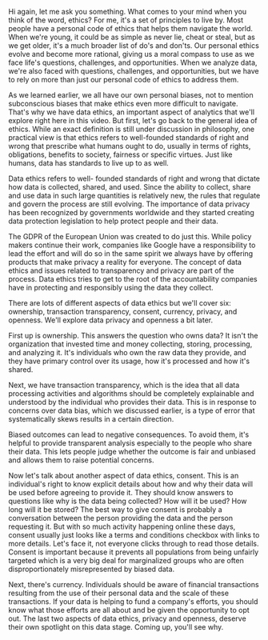 
Hi again, let me ask you something. What comes to your mind when you think of the word, ethics? For me, it's a set of principles to live by. Most people have a personal code of ethics that helps them navigate the world. When we're young, it could be as simple as never lie, cheat or steal, but as we get older, it's a much broader list of do's and don'ts. Our personal ethics evolve and become more rational, giving us a moral compass to use as we face life's questions, challenges, and opportunities. When we analyze data, we're also faced with questions, challenges, and opportunities, but we have to rely on more than just our personal code of ethics to address them. 

As we learned earlier, we all have our own personal biases, not to mention subconscious biases that make ethics even more difficult to navigate. That's why we have data ethics, an important aspect of analytics that we'll explore right here in this video. But first, let's go back to the general idea of ethics. While an exact definition is still under discussion in philosophy, one practical view is that ethics refers to well-founded standards of right and wrong that prescribe what humans ought to do, usually in terms of rights, obligations, benefits to society, fairness or specific virtues. Just like humans, data has standards to live up to as well. 

Data ethics refers to well- founded standards of right and wrong that dictate how data is collected, shared, and used. Since the ability to collect, share and use data in such large quantities is relatively new, the rules that regulate and govern the process are still evolving. The importance of data privacy has been recognized by governments worldwide and they started creating data protection legislation to help protect people and their data. 

The GDPR of the European Union was created to do just this. While policy makers continue their work, companies like Google have a responsibility to lead the effort and will do so in the same spirit we always have by offering products that make privacy a reality for everyone. The concept of data ethics and issues related to transparency and privacy are part of the process. Data ethics tries to get to the root of the accountability companies have in protecting and responsibly using the data they collect. 

There are lots of different aspects of data ethics but we'll cover six: ownership, transaction transparency, consent, currency, privacy, and openness. We'll explore data privacy and openness a bit later. 

First up is ownership. This answers the question who owns data? It isn't the organization that invested time and money collecting, storing, processing, and analyzing it. It's individuals who own the raw data they provide, and they have primary control over its usage, how it's processed and how it's shared. 

Next, we have transaction transparency, which is the idea that all data processing activities and algorithms should be completely explainable and understood by the individual who provides their data. This is in response to concerns over data bias, which we discussed earlier, is a type of error that systematically skews results in a certain direction. 

Biased outcomes can lead to negative consequences. To avoid them, it's helpful to provide transparent analysis especially to the people who share their data. This lets people judge whether the outcome is fair and unbiased and allows them to raise potential concerns. 

Now let's talk about another aspect of data ethics, consent. This is an individual's right to know explicit details about how and why their data will be used before agreeing to provide it. They should know answers to questions like why is the data being collected? How will it be used? How long will it be stored? The best way to give consent is probably a conversation between the person providing the data and the person requesting it. But with so much activity happening online these days, consent usually just looks like a terms and conditions checkbox with links to more details. Let's face it, not everyone clicks through to read those details. Consent is important because it prevents all populations from being unfairly targeted which is a very big deal for marginalized groups who are often disproportionately misrepresented by biased data. 

Next, there's currency. Individuals should be aware of financial transactions resulting from the use of their personal data and the scale of these transactions. If your data is helping to fund a company's efforts, you should know what those efforts are all about and be given the opportunity to opt out. The last two aspects of data ethics, privacy and openness, deserve their own spotlight on this data stage. Coming up, you'll see why.